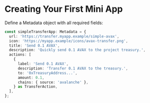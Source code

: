 # Creating Your First Mini App

Define a Metadata object with all required fields:

```typescript
const simpleTransferApp: Metadata = {
  url: 'https://transfer.myapp.example/simple-avax',
  icon: 'https://myapp.example/icons/avax-transfer.png',
  title: 'Send 0.1 AVAX',
  description: 'Quickly send 0.1 AVAX to the project treasury.',
  actions: [
    {
      label: 'Send 0.1 AVAX',
      description: 'Transfer 0.1 AVAX to the treasury.',
      to: '0xTreasuryAddress...',
      amount: 0.1,
      chains: { source: 'avalanche' },
    } as TransferAction,
  ],
};
```
